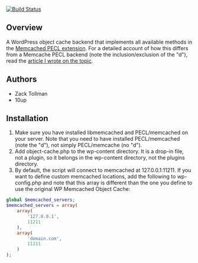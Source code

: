 [![Build Status](https://travis-ci.org/tollmanz/wordpress-memcached-backend.png?branch=master)](https://travis-ci.org/tollmanz/wordpress-memcached-backend)

## Overview

A WordPress object cache backend that implements all available methods in the [Memcached PECL extension](http://www.php.net/manual/en/class.memcached.php). For a detailed account of how this differs from a Memcache PECL backend (note the inclusion/exclusion of the "d"), read the [article I wrote on the topic](http://tollmanz.com/wordpress-memcached-object-cache/).

## Authors 

* Zack Tollman
* 10up

## Installation

1. Make sure you have installed libmemcached and PECL/memcached on your server. Note that you need to have installed PECL/memcached (note the "d"), not simply PECL/memcache (no "d").
2. Add object-cache.php to the wp-content directory. It is a drop-in file, not a plugin, so it belongs in the wp-content directory, not the plugins directory.
3. By default, the script will connect to memcached at 127.0.0.1:11211. If you want to define custom memcached locations, add the following to wp-config.php and note that this array is different than the one you define to use the original WP Memcached Object Cache:

```php
global $memcached_servers;
$memcached_servers = array(
    array(
        '127.0.0.1',
        11211
    ),
    array(
        'domain.com',
        11211
    )
);
```
